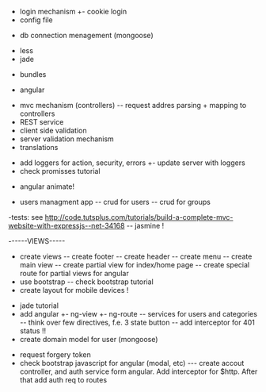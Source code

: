 ﻿+ login mechanism
+- cookie login
+ config file
- db connection menagement (mongoose)
+ less
+ jade
- bundles
+ angular
- mvc mechanism (controllers)
-- request addres parsing + mapping to controllers
- REST service
- client side validation
- server validation mechanism
- translations
+ add loggers for action, security, errors
+- update server with loggers
+ check promisses tutorial
- angular animate!

- users managment app
-- crud for users
-- crud for groups

-tests: see http://code.tutsplus.com/tutorials/build-a-complete-mvc-website-with-expressjs--net-34168
-- jasmine !

------VIEWS----- 
- create views
-- create footer
-- create header
-- create menu
-- create main view
-- create partial view for index/home page
-- create special route for partial views for angular
- use bootstrap 
-- check bootstrap tutorial
- create layout for mobile devices !

+ jade tutorial
+ add angular
+- ng-view
+- ng-route
-- services for users and categories
-- think over few directives, f.e. 3 state button
-- add interceptor for 401 status !!
+ create domain model for user (mongoose)
- request forgery token
- check bootstrap javascript for angular (modal, etc)
--- create accout controller, and auth service form angular. Add interceptor for $http. After that add auth req to routes

